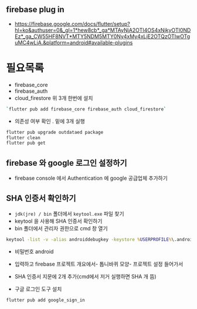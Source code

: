 ## firebase plug in

- https://firebase.google.com/docs/flutter/setup?hl=ko&authuser=0&_gl=1*hew8cb*_ga*MTAyNjA2OTI4OS4xNjkyOTI0NDEz*_ga_CW55HF8NVT*MTY5NDM5MTY0Ny4xMy4xLjE2OTQzOTIwOTguMC4wLjA.&platform=android#available-plugins

# 필요목록

- firebase_core
- firebase_auth
- cloud_firestore
  위 3개 한번에 설치

```bash
`flutter pub add firebase_core firebase_auth cloud_firestore`
```

- 의존성 여부 확인 . 밑에 3개 실행

```bash
flutter pub upgrade outdataed package
flutter clean
flutter pub get
```

## firebase 와 google 로그인 설정하기

- firebase console 에서 Authentication 에 google 공급업체 추가하기

## SHA 인증서 확인하기

- `jdk(jre) / bin` 폴더에서 `keytool.exe` 파일 찾기
- keytool 을 사용해 SHA 인증서 확인하기
- bin 폴더에서 관리자 권한으로 cmd 창 열기

```cmd
keytool -list -v -alias androiddebugkey -keystore %USERPROFILE%\.android\debug.keystore
```

- 비밀번호 android

- 입력하고 firebase 프로젝트 개요에서- 톱니바퀴 모양- 프로젝트 설정 들어가서
- SHA 인증서 지문에 2개 추가(cmd에서 저거 실행하면 SHA 개 뜸)

- 구글 로그인 도구 설치

```bash
flutter pub add google_sign_in
```
